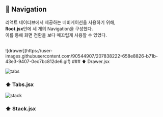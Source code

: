 ## 🧭 Navigation

리액트 네이티브에서 제공하는 네비게이션을 사용하기 위해, <br>
**Root.jsx**안에 세 개의 Navigation을 구성했다. <br>
이를 통해 화면 전환을 보다 매끄럽게 사용할 수 있었다. <br> <br>

<view>
  ![drawer](https://user-images.githubusercontent.com/90544907/207838222-658e8826-b71b-43e3-9407-0ec7bc812de6.gif)
  ### ⬆️ Drawer.jsx 

  ![tabs](https://user-images.githubusercontent.com/90544907/207838414-e50dcbe9-65a4-419d-84f4-46e2ee241245.gif)
  ### ⬆️ Tabs.jsx 

  ![stack](https://user-images.githubusercontent.com/90544907/207837453-b7646342-b93b-4f32-9421-24053b97e883.gif)
  ### ⬆️ Stack.jsx
</view>

